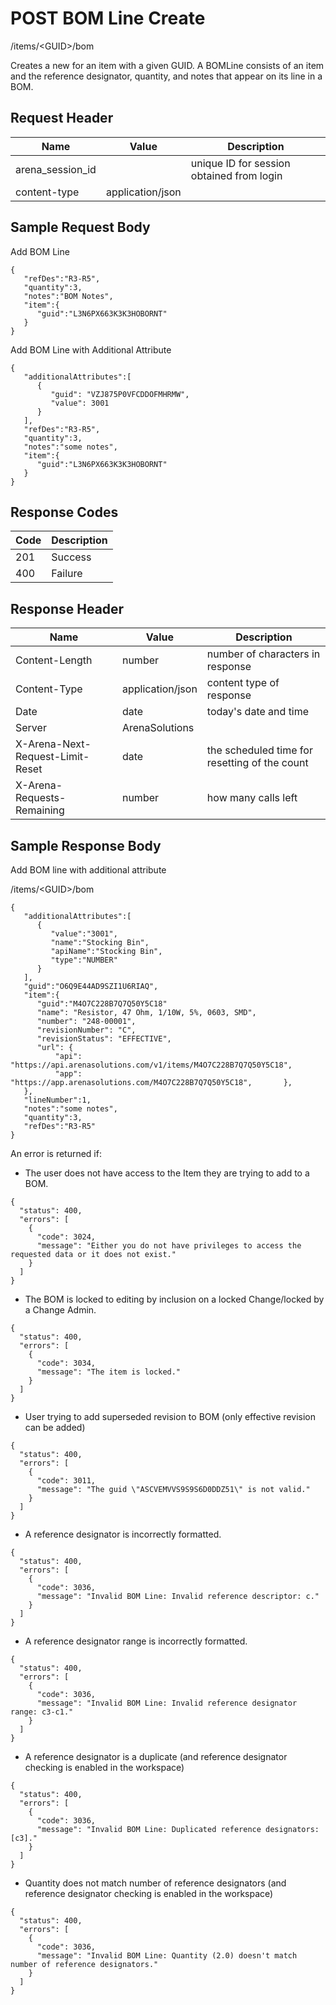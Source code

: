 # POST BOM Line Create


/items/&lt;GUID&gt;/bom

Creates a new  for an item with a given GUID. A BOMLine consists of an item and the reference designator, quantity, and notes that appear on its line in a BOM.

## Request Header

| Name<br> | Value<br> | Description<br> |
|  --- |  --- |  --- | 
| arena_session_id<br> |   | unique ID for session obtained from login<br> |
| content\-type<br> | application/json<br> |   |

## Sample Request Body
Add BOM Line

```
{  
   "refDes":"R3-R5",
   "quantity":3,
   "notes":"BOM Notes",
   "item":{  
      "guid":"L3N6PX663K3K3HOBORNT"
   }
}
```
Add BOM Line with Additional Attribute

```
{  
   "additionalAttributes":[  
      {  
         "guid": "VZJ875P0VFCDDOFMHRMW",
         "value": 3001
      }
   ],
   "refDes":"R3-R5",
   "quantity":3,
   "notes":"some notes",
   "item":{  
      "guid":"L3N6PX663K3K3HOBORNT"
   }
}

```
## Response Codes

| Code<br> | Description<br> |
|  --- |  --- | 
| 201<br> | Success<br> |
| 400<br> | Failure<br> |

## Response Header

| Name<br> | Value<br> | Description<br> |
|  --- |  --- |  --- | 
| Content\-Length<br> | number<br> | number of characters in response<br> |
| Content\-Type<br> | application/json<br> | content type of response<br> |
| Date<br> | date<br> | today's date and time<br> |
| Server<br> | ArenaSolutions<br> |   |
| X\-Arena\-Next\-Request\-Limit\-Reset<br> | date<br> | the scheduled time for resetting of the count<br> |
| X\-Arena\-Requests\-Remaining<br> | number<br> | how many calls left<br> |

## Sample Response Body
Add BOM line with additional attribute



/items/&lt;GUID&gt;/bom

```
{  
   "additionalAttributes":[  
      {  
         "value":"3001",
         "name":"Stocking Bin",
         "apiName":"Stocking Bin",
         "type":"NUMBER"
      }
   ],
   "guid":"O6Q9E44AD9SZI1U6RIAQ",
   "item":{  
      "guid":"M4O7C228B7Q7Q50Y5C18"
      "name": "Resistor, 47 Ohm, 1/10W, 5%, 0603, SMD",
      "number": "248-00001",
      "revisionNumber": "C",
      "revisionStatus": "EFFECTIVE",
      "url": {
          "api": "https://api.arenasolutions.com/v1/items/M4O7C228B7Q7Q50Y5C18",
          "app": "https://app.arenasolutions.com/M4O7C228B7Q7Q50Y5C18",       },
   },
   "lineNumber":1,
   "notes":"some notes",
   "quantity":3,
   "refDes":"R3-R5"
}

```
An error is returned if:

* The user does not have access to the Item they are trying to add to a BOM. 

```
{
  "status": 400,
  "errors": [
    {
      "code": 3024,
      "message": "Either you do not have privileges to access the requested data or it does not exist."
    }
  ]
}
```
* The BOM is locked to editing by inclusion on a locked Change/locked by a Change Admin.

```
{
  "status": 400,
  "errors": [
    {
      "code": 3034,
      "message": "The item is locked."
    }
  ]
}
```
* User trying to add superseded revision to BOM \(only effective revision can be added\)

```
{
  "status": 400,
  "errors": [
    {
      "code": 3011,
      "message": "The guid \"ASCVEMVVS9S9S6D0DDZ51\" is not valid."
    }
  ]
}
```
* A reference designator is incorrectly formatted.

```
{
  "status": 400,
  "errors": [
    {
      "code": 3036,
      "message": "Invalid BOM Line: Invalid reference descriptor: c."
    }
  ]
}
```
* A reference designator range is incorrectly formatted.

```
{
  "status": 400,
  "errors": [
    {
      "code": 3036,
      "message": "Invalid BOM Line: Invalid reference designator range: c3-c1."
    }
  ]
}
```
* A reference designator is a duplicate \(and reference designator checking is enabled in the workspace\)

```
{
  "status": 400,
  "errors": [
    {
      "code": 3036,
      "message": "Invalid BOM Line: Duplicated reference designators: [c3]."
    }
  ]
}
```
* Quantity does not match number of reference designators \(and reference designator checking is enabled in the workspace\)

```
{
  "status": 400,
  "errors": [
    {
      "code": 3036,
      "message": "Invalid BOM Line: Quantity (2.0) doesn't match number of reference designators."
    }
  ]
}
```
